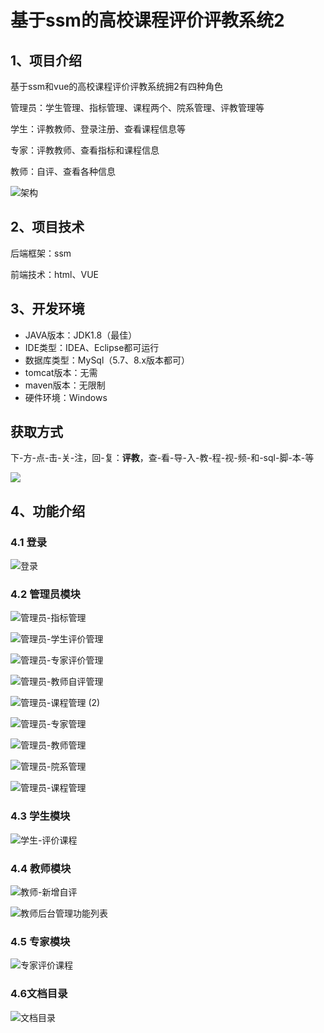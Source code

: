 # 基于ssm的高校课程评价评教系统2



## 1、项目介绍

基于ssm和vue的高校课程评价评教系统拥2有四种角色

管理员：学生管理、指标管理、课程两个、院系管理、评教管理等

学生：评教教师、登录注册、查看课程信息等

专家：评教教师、查看指标和课程信息

教师：自评、查看各种信息

![架构](https://www.codeshop.fun/Typora-Images/202402161100500.jpg)

## 2、项目技术

后端框架：ssm

前端技术：html、VUE

## 3、开发环境

- JAVA版本：JDK1.8（最佳）
- IDE类型：IDEA、Eclipse都可运行
- 数据库类型：MySql（5.7、8.x版本都可） 
- tomcat版本：无需
- maven版本：无限制
- 硬件环境：Windows
## 获取方式
下-方-点-击-关-注，回-复：**评教**，查-看-导-入-教-程-视-频-和-sql-脚-本-等

 ![](https://www.codeshop.fun/Typora-Images/202205281253739.png)

## 4、功能介绍

### 4.1 登录

![登录](https://www.codeshop.fun/Typora-Images/202402161102268.jpg)

### 4.2 管理员模块

![管理员-指标管理](https://www.codeshop.fun/Typora-Images/202402161102809.jpg)

![管理员-学生评价管理](https://www.codeshop.fun/Typora-Images/202402161102895.jpg)

![管理员-专家评价管理](https://www.codeshop.fun/Typora-Images/202402161102981.jpg)

![管理员-教师自评管理](https://www.codeshop.fun/Typora-Images/202402161102866.jpg)

![管理员-课程管理 (2)](https://www.codeshop.fun/Typora-Images/202402161102953.jpg)

![管理员-专家管理](https://www.codeshop.fun/Typora-Images/202402161102925.jpg)

![管理员-教师管理](https://www.codeshop.fun/Typora-Images/202402161102925.jpg)

![管理员-院系管理](https://www.codeshop.fun/Typora-Images/202402161102981.jpg)

![管理员-课程管理](https://www.codeshop.fun/Typora-Images/202402161102020.jpg)

### 4.3 学生模块

![学生-评价课程](https://www.codeshop.fun/Typora-Images/202402161102825.jpg)

### 4.4 教师模块

![教师-新增自评](https://www.codeshop.fun/Typora-Images/202402161102653.jpg)

![教师后台管理功能列表](https://www.codeshop.fun/Typora-Images/202402161102682.jpg)

### 4.5 专家模块

![专家评价课程](https://www.codeshop.fun/Typora-Images/202402161101556.jpg)

### 4.6文档目录

![文档目录](https://www.codeshop.fun/Typora-Images/202402161101765.jpg)






